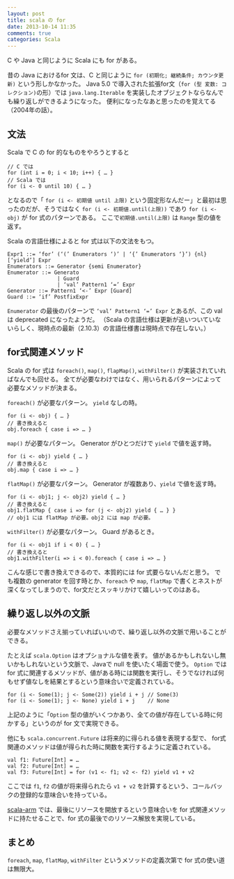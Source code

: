 ```yaml
---
layout: post
title: scala の for
date: 2013-10-14 11:35
comments: true
categories: Scala
---
```


C や Java と同じように Scala にも for がある。

昔の Java におけるfor 文は、C と同じように `for (初期化; 継続条件; カウンタ更新)` という形しかなかった。
Java 5.0 で導入された拡張for文（`for (型 変数: コレクション)`の形）では `java.lang.Iterable` を実装したオブジェクトならなんでも繰り返しができるようになった。
便利になったなあと思ったのを覚えてる（2004年の話）。

## 文法

Scala で C の for 的なものをやろうとすると

    // C では
    for (int i = 0; i < 10; i++) { … }
    // Scala では
    for (i <- 0 until 10) { … }

となるので「 `for (i <- 初期値 until 上限)` という固定形なんだー」と最初は思ったのだが、そうではなく `for (i <- 初期値.until(上限))` であり `for (i <- obj)` が for 式のパターンである。
ここで`初期値.until(上限)` は `Range` 型の値を返す。

<!-- more -->

Scala の言語仕様によると for 式は以下の文法をもつ。

    Expr1 ::= ‘for’ (‘(’ Enumerators ‘)’ | ‘{’ Enumerators ‘}’) {nl} [‘yield’] Expr
    Enumerators ::= Generator {semi Enumerator}
    Enumerator ::= Generato
                    | Guard
                    | ‘val’ Pattern1 ‘=’ Expr
    Generator ::= Pattern1 ‘<-’ Expr [Guard]
    Guard ::= ‘if’ PostfixExpr

`Enumerator` の最後のパターンで `‘val’ Pattern1 ‘=’ Expr` とあるが、この val は deprecated になったようだ。
（Scala の言語仕様は更新が追いついていないらしく、現時点の最新（2.10.3）の言語仕様書は現時点で存在しない。）

## for式関連メソッド

Scala の for 式は `foreach()`, `map()`, `flapMap()`, `withFilter()` が実装されていればなんでも回せる。
全てが必要なわけではなく、用いられるパターンによって必要なメソッドが決まる。

`foreach()` が必要なパターン。 `yield` なしの時。

    for (i <- obj) { … }
    // 書き換えると
    obj.foreach { case i => … }

`map()` が必要なパターン。
Generator がひとつだけで `yield` で値を返す時。

    for (i <- obj) yield { … }
    // 書き換えると
    obj.map { case i => … }

`flatMap()` が必要なパターン。
Generator が複数あり、`yield` で値を返す時。

    for (i <- obj1; j <- obj2) yield { … }
    // 書き換えると
    obj1.flatMap { case i => for (j <- obj2) yield { … } }
    // obj1 には flatMap が必要。obj2 には map が必要。

`withFilter()` が必要なパターン。
Guard があるとき。

    for (i <- obj1 if i < 0) { … }
    // 書き換えると
    obj1.withFilter(i => i < 0).foreach { case i => … }

こんな感じで書き換えできるので、本質的には for 式要らないんだと思う。
でも複数の generator を回す時とか、`foreach` や `map`, `flatMap` で書くとネストが深くなってしまうので、for文だとスッキリかけて嬉しいってのはある。

## 繰り返し以外の文脈

必要なメソッドさえ揃っていればいいので、繰り返し以外の文脈で用いることができる。

たとえば `scala.Option` はオプショナルな値を表す。
値があるかもしれないし無いかもしれないという文脈で、Javaで null を使いたく場面で使う。
`Option` では for 式に関連するメソッドが、値がある時には関数を実行し、そうでなければ何もせず値なしを結果とするという意味合いで定義されている。

    for (i <- Some(1); j <- Some(2)) yield i + j // Some(3)
    for (i <- Some(1); j <- None) yield i + j    // None

上記のように「`Option` 型の値がいくつかあり、全ての値が存在している時に何かする」というのが for 文で実現できる。

他にも `scala.concurrent.Future` は将来的に得られる値を表現する型で、
for式関連のメソッドは値が得られた時に関数を実行するように定義されている。

    val f1: Future[Int] = …
    val f2: Future[Int] = …
    val f3: Future[Int] = for (v1 <- f1; v2 <- f2) yield v1 + v2

ここでは `f1`, `f2` の値が将来得られたら `v1 + v2` を計算するという、コールバックの登録的な意味合いを持っている。

[scala-arm](https://github.com/jsuereth/scala-arm) では、最後にリソースを開放するという意味合いを for 式関連メソッドに持たせることで、for 式の最後でのリソース解放を実現している。

## まとめ

`foreach`, `map`, `flatMap`, `withFilter` というメソッドの定義次第で for 式の使い道は無限大。